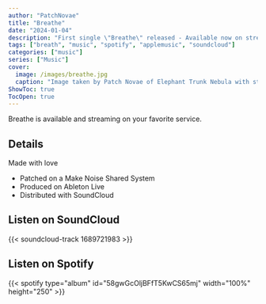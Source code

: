 ```yaml
---
author: "PatchNovae"
title: "Breathe"
date: "2024-01-04"
description: "First single \"Breathe\" released - Available now on streaming services."
tags: ["breath", "music", "spotify", "applemusic", "soundcloud"]
categories: ["music"]
series: ["Music"]
cover:
  image: /images/breathe.jpg
  caption: "Image taken by Patch Novae of Elephant Trunk Nebula with stars removed"
ShowToc: true
TocOpen: true
---
```


Breathe is available and streaming on your favorite service.

<!--more-->

## Details

Made with love

* Patched on a Make Noise Shared System
* Produced on Ableton Live
* Distributed with SoundCloud

## Listen on SoundCloud

{{< soundcloud-track 1689721983 >}}

## Listen on Spotify

{{< spotify type="album" id="58gwGcOljBFfT5KwCS65mj" width="100%" height="250" >}}

